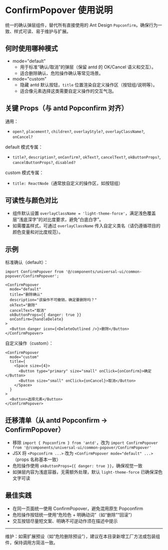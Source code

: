 # ConfirmPopover 使用说明

统一的确认弹层组件，替代所有直接使用的 Ant Design `Popconfirm`，确保行为一致、样式可读、易于维护与扩展。

## 何时使用哪种模式

- mode="default"
  - 用于标准“确认/取消”的弹层（保留 antd 的 OK/Cancel 语义和交互）。
  - 适合删除确认、危险操作确认等常见场景。
- mode="custom"
  - 隐藏 antd 默认按钮，`title` 位置渲染自定义操作区（按钮组/说明等）。
  - 适合像元素选择这类需要自定义操作的交互气泡。

## 关键 Props（与 antd Popconfirm 对齐）

通用：
- `open?`, `placement?`, `children?`, `overlayStyle?`, `overlayClassName?`, `onCancel?`

default 模式专属：
- `title?`, `description?`, `onConfirm?`, `okText?`, `cancelText?`, `okButtonProps?`, `cancelButtonProps?`, `disabled?`

custom 模式专属：
- `title: ReactNode`（通常放自定义的操作区，如按钮组）

## 可读性与颜色对比

- 组件默认设置 `overlayClassName = 'light-theme-force'`，满足浅色覆盖层“浅底深字”的对比度要求，避免“白底白字”。
- 如需覆盖样式，可通过 `overlayClassName` 传入自定义类名（请仍遵循项目的颜色变量和对比度规范）。

## 示例

标准确认（default）：

```tsx
import ConfirmPopover from '@/components/universal-ui/common-popover/ConfirmPopover';

<ConfirmPopover
  mode="default"
  title="删除确认"
  description="该操作不可撤销，确定要删除吗？"
  okText="删除"
  cancelText="取消"
  okButtonProps={{ danger: true }}
  onConfirm={handleDelete}
>
  <Button danger icon={<DeleteOutlined />}>删除</Button>
</ConfirmPopover>
```

自定义操作（custom）：

```tsx
<ConfirmPopover
  mode="custom"
  title={
    <Space size={4}>
      <Button type="primary" size="small" onClick={onConfirm}>确定</Button>
      <Button size="small" onClick={onCancel}>取消</Button>
    </Space>
  }
>
  <Button>选择元素</Button>
</ConfirmPopover>
```

## 迁移清单（从 antd Popconfirm → ConfirmPopover）

- 移除 `import { Popconfirm } from 'antd'`，改为 `import ConfirmPopover from '@/components/universal-ui/common-popover/ConfirmPopover'`
- JSX 将 `<Popconfirm ...>` 改为 `<ConfirmPopover mode="default" ...>`（props 名称基本一致）
- 危险操作使用 `okButtonProps={{ danger: true }}`，确保视觉一致
- 如弹层内容为浅底容器，无需额外处理，默认 `light-theme-force` 已确保深色文字可读

## 最佳实践

- 在同一页面统一使用 ConfirmPopover，避免混用原生 Popconfirm
- 危险操作按钮统一使用“危险色 + 明确动词”（如“删除”“回滚”）
- 交互按钮尽量短文案、明确不可逆动作须在描述中提示

---

维护：如需扩展预设（如“危险删除预设”），建议在本目录新增工厂方法或包装组件，保持调用方简洁一致。
